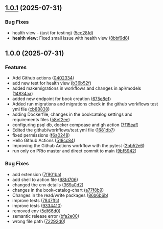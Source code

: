 ## [1.0.1](https://github.com/research-selvi-datascience/diploma_devops_2025/compare/v1.0.0...v1.0.1) (2025-07-31)

### Bug Fixes

* health view - (just for testing) ([5cc28fd](https://github.com/research-selvi-datascience/diploma_devops_2025/commit/5cc28fdf5198b4e41ca7190785848fe053a2e419))
* **health view:** Fixed small issue with health view ([8bbf9d8](https://github.com/research-selvi-datascience/diploma_devops_2025/commit/8bbf9d82035185004a31609ba5c0433aa7b072de))

## 1.0.0 (2025-07-31)

### Features

* Add Github actions ([0402334](https://github.com/research-selvi-datascience/diploma_devops_2025/commit/0402334da90c7ebf0fca1fd1731df301b1354481))
* add new test for health view ([b36b52f](https://github.com/research-selvi-datascience/diploma_devops_2025/commit/b36b52feefadf0209ee280a2c4bf43e210c7c71b))
* added makemigrations in workflows and changes in api/models ([14834aa](https://github.com/research-selvi-datascience/diploma_devops_2025/commit/14834aada0ad01b93668a5626e5654f5026cbecb))
* added new endpoint for book creation ([675e8ef](https://github.com/research-selvi-datascience/diploma_devops_2025/commit/675e8efccde7ea42f7ad6c3184a665b30645e399))
* Added run migrations and migrations check in the github workflows test yml file ([cb88838](https://github.com/research-selvi-datascience/diploma_devops_2025/commit/cb8883895703a7eeb9f6436ae52b5fbcb8284168))
* adding Dockerfile, changes in the bookcatalog settings and requirements files ([58ef2ee](https://github.com/research-selvi-datascience/diploma_devops_2025/commit/58ef2ee0a867103ec113630a61f2e459393f5b46))
* configuring psql db, docker compoase and gh action ([7f15eaf](https://github.com/research-selvi-datascience/diploma_devops_2025/commit/7f15eaf1df3aebcde6f00ab4463a0f704fbfcdf4))
* Edited the github/workflows/test.yml file ([1681db7](https://github.com/research-selvi-datascience/diploma_devops_2025/commit/1681db765014327d58a226be3fb7ecb2e9b8f5c2))
* fixed permissions ([f6a0248](https://github.com/research-selvi-datascience/diploma_devops_2025/commit/f6a0248afb0c8336f59cc557c4942872f6318949))
* Hello Github Actions ([518cc84](https://github.com/research-selvi-datascience/diploma_devops_2025/commit/518cc84fbbd297e25f38be20d935b9a4dc4ffde9))
* Improving the Github Actions workflow with the pytest ([2bb52e6](https://github.com/research-selvi-datascience/diploma_devops_2025/commit/2bb52e691bb88bf6ddb3fcf2edd292946dd921d2))
* run only on PRto master and direct commit to main ([9bf5942](https://github.com/research-selvi-datascience/diploma_devops_2025/commit/9bf5942312bffee963263d36b409ae1e86217a7f))

### Bug Fixes

* add extension ([7f901ba](https://github.com/research-selvi-datascience/diploma_devops_2025/commit/7f901baf4d919dd78428a20e9bdd619f16edef5d))
* add shell to action file ([98fd706](https://github.com/research-selvi-datascience/diploma_devops_2025/commit/98fd706dd0ebb167c7d11f680f021216fa79afb1))
* changed the env details ([369a0d2](https://github.com/research-selvi-datascience/diploma_devops_2025/commit/369a0d29028a2dab5437ac7f1166c86404ae976a))
* changes in the book-catalog-chart ([a77f8b9](https://github.com/research-selvi-datascience/diploma_devops_2025/commit/a77f8b96ce324124bfad7efabb3c5f9cde58ea2c))
* Changes in the read/write packages ([86b6b6b](https://github.com/research-selvi-datascience/diploma_devops_2025/commit/86b6b6bf29f661e29af0debaa404d1e1f301eb2c))
* improve tests ([7847ffc](https://github.com/research-selvi-datascience/diploma_devops_2025/commit/7847ffc2252e440eca9288a35e209bf75fbe6364))
* improve tests ([9334410](https://github.com/research-selvi-datascience/diploma_devops_2025/commit/933441009c26790ca99819342ec7a665e44ea132))
* removed env ([5df66d0](https://github.com/research-selvi-datascience/diploma_devops_2025/commit/5df66d00773748dd9722c9857f372db2d2114744))
* semantic release error ([bfa2e00](https://github.com/research-selvi-datascience/diploma_devops_2025/commit/bfa2e00713507ca896d0ef0edd97ded146033fa8))
* wrong file path ([72292d0](https://github.com/research-selvi-datascience/diploma_devops_2025/commit/72292d0529fd00866e656a5f4b8be5e4ba3c26f0))
